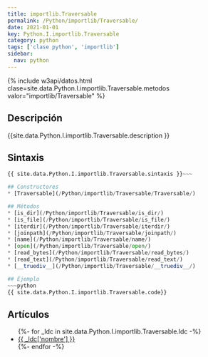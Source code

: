 ```yaml
---
title: importlib.Traversable
permalink: /Python/importlib/Traversable/
date: 2021-01-01
key: Python.I.importlib.Traversable
category: python
tags: ['clase python', 'importlib']
sidebar: 
  nav: python
---
```


{% include w3api/datos.html clase=site.data.Python.I.importlib.Traversable.metodos valor="importlib/Traversable" %}

## Descripción
{{site.data.Python.I.importlib.Traversable.description }}

## Sintaxis
~~~python
{{ site.data.Python.I.importlib.Traversable.sintaxis }}~~~

## Constructores
* [Traversable](/Python/importlib/Traversable/Traversable/)

## Métodos
* [is_dir](/Python/importlib/Traversable/is_dir/)
* [is_file](/Python/importlib/Traversable/is_file/)
* [iterdir](/Python/importlib/Traversable/iterdir/)
* [joinpath](/Python/importlib/Traversable/joinpath/)
* [name](/Python/importlib/Traversable/name/)
* [open](/Python/importlib/Traversable/open/)
* [read_bytes](/Python/importlib/Traversable/read_bytes/)
* [read_text](/Python/importlib/Traversable/read_text/)
* [__truediv__](/Python/importlib/Traversable/__truediv__/)

## Ejemplo
~~~python
{{ site.data.Python.I.importlib.Traversable.code}}
~~~

## Artículos
<ul>
{%- for _ldc in site.data.Python.I.importlib.Traversable.ldc -%}
   <li>
       <a href="{{_ldc['url'] }}">{{ _ldc['nombre'] }}</a>
   </li>
{%- endfor -%}
</ul>
